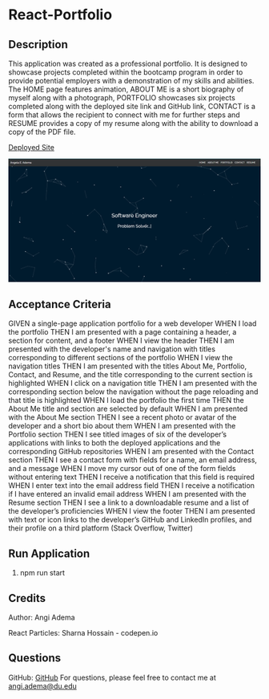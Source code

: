 # React-Portfolio

## Description

This application was created as a professional portfolio. It is designed to showcase projects completed within the bootcamp program in order to provide potential employers with a demonstration of my skills and abilities. The HOME page features animation, ABOUT ME is a short biography of myself along with a photograph, PORTFOLIO showcases six projects completed along with the deployed site link and GitHub link, CONTACT is a form that allows the recipient to connect with me for further steps and RESUME provides a copy of my resume along with the ability to download a copy of the PDF file.

[Deployed Site](https://Angi-Adema.github.io/React-Portfolio)

![React-Portfolio Screenshot](./src/images/portfolioSS.png)

## Acceptance Criteria

GIVEN a single-page application portfolio for a web developer
WHEN I load the portfolio
THEN I am presented with a page containing a header, a section for content, and a footer
WHEN I view the header
THEN I am presented with the developer's name and navigation with titles corresponding to different sections of the portfolio
WHEN I view the navigation titles
THEN I am presented with the titles About Me, Portfolio, Contact, and Resume, and the title corresponding to the current section is highlighted
WHEN I click on a navigation title
THEN I am presented with the corresponding section below the navigation without the page reloading and that title is highlighted
WHEN I load the portfolio the first time
THEN the About Me title and section are selected by default
WHEN I am presented with the About Me section
THEN I see a recent photo or avatar of the developer and a short bio about them
WHEN I am presented with the Portfolio section
THEN I see titled images of six of the developer’s applications with links to both the deployed applications and the corresponding GitHub repositories
WHEN I am presented with the Contact section
THEN I see a contact form with fields for a name, an email address, and a message
WHEN I move my cursor out of one of the form fields without entering text
THEN I receive a notification that this field is required
WHEN I enter text into the email address field
THEN I receive a notification if I have entered an invalid email address
WHEN I am presented with the Resume section
THEN I see a link to a downloadable resume and a list of the developer’s proficiencies
WHEN I view the footer
THEN I am presented with text or icon links to the developer’s GitHub and LinkedIn profiles, and their profile on a third platform (Stack Overflow, Twitter)

## Run Application

1. npm run start

## Credits

Author: Angi Adema

React Particles: Sharna Hossain - codepen.io

## Questions

GitHub: [GitHub](https://github.com/Angi-Adema)
For questions, please feel free to contact me at angi.adema@du.edu
